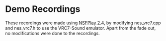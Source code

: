 # Demo Recordings

These recordings were made using [NSFPlay 2.4](https://github.com/bbbradsmith/nsfplay), by modifying nes_vrc7.cpp and nes_vrc7.h
to use the VRC7-Sound emulator. Apart from the fade out, no modifications were done to the recordings.

